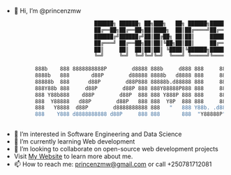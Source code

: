 - 👋 Hi, I’m @princenzmw
```sh
                             ██████╗ ██████╗ ██╗███╗   ██╗ ██████╗███████╗
                             ██╔══██╗██╔══██╗██║████╗  ██║██╔════╝██╔════╝
                             ██████╔╝██████╔╝██║██╔██╗ ██║██║     █████╗  
                             ██╔═══╝ ██╔══██╗██║██║╚██╗██║██║     ██╔══╝  
                             ██║     ██║  ██║██║██║ ╚████║╚██████╗███████╗
                             ╚═╝     ╚═╝  ╚═╝╚═╝╚═╝  ╚═══╝ ╚═════╝╚══════╝
                                               
          888b    888 8888888888P        d8888 888b     d888 888     888 888       888 8888888888 
          8888b   888       d88P        d88888 8888b   d8888 888     888 888   o   888 888        
          88888b  888      d88P        d88P888 88888b.d88888 888     888 888  d8b  888 888        
          888Y88b 888     d88P        d88P 888 888Y88888P888 888     888 888 d888b 888 8888888    
          888 Y88b888    d88P        d88P  888 888 Y888P 888 888     888 888d88888b888 888        
          888  Y88888   d88P        d88P   888 888  Y8P  888 888     888 88888P Y88888 888        
          888   Y8888  d88P        d8888888888 888   "   888 Y88b. .d88P 8888P   Y8888 888        
          888    Y888 d8888888888 d88P     888 888       888  "Y88888P"  888P     Y888 8888888888 
                                                                                          
```
- 👀 I’m interested in Software Engineering and Data Science
- 🌱 I’m currently learning Web development
- 💞️ I’m looking to collaborate on open-source web development projects
- Visit [My Website](https://princenzmw.github.io/ "Personal Portfolio") to learn more about me.
- 📫 How to reach me: princenzmw@gmail.com or call +250781712081

<!---
princenzmw/princenzmw is a ✨ special ✨ repository because its `README.md` (this file) appears on your GitHub profile.
You can click the Preview link to take a look at your changes.
--->
